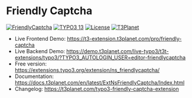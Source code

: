 # Friendly Captcha

  [![FriendlyCaptcha](https://img.shields.io/badge/stable-v13.0.0-green?style=flat-square)](https://github.com/nitsan-technologies/ns_friendlycaptcha/tree/13.0.0) [![TYPO3 13](https://img.shields.io/badge/TYPO3-13-orange.svg?style=flat-square)](https://get.typo3.org/version/13) [![License](https://img.shields.io/badge/license-GPL--3.0-orange?style=flat-square)](https://www.gnu.org/licenses/gpl-3.0.en.html) [![T3Planet](https://img.shields.io/badge/T3Planet-FriendlyCaptcha-50b99a?style=flat-square)](https://t3-extension.t3planet.com/pro/friendly-captcha)

- Live Frontend Demo: https://t3-extension.t3planet.com/pro/friendly-captcha
- Live Backend Demo: https://demo.t3planet.com/live-typo3/t3t-extensions/typo3/?TYPO3_AUTOLOGIN_USER=editor-friendlycaptcha
- Free version: https://extensions.typo3.org/extension/ns_friendlycaptcha/
- Documentation: https://docs.t3planet.com/en/latest/ExtNsFriendlyCaptcha/Index.html
- Changelog: https://t3planet.com/typo3-friendly-captcha-extension
